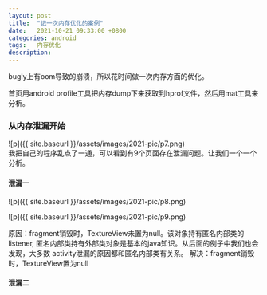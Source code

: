 ```yaml
---
layout: post
title:  "记一次内存优化的案例"
date:   2021-10-21 09:33:00 +0800
categories: android
tags:   内存优化
description:
---
```


bugly上有oom导致的崩溃，所以花时间做一次内存方面的优化。

首页用android profile工具把内存dump下来获取到hprof文件，然后用mat工具来分析。

### 从内存泄漏开始
![p]({{ site.baseurl }}/assets/images/2021-pic/p7.png)   
我把自己的程序乱点了一通，可以看到有9个页面存在泄漏问题。让我们一个一个分析。

#### 泄漏一
![p]({{ site.baseurl }}/assets/images/2021-pic/p8.png)

![p]({{ site.baseurl }}/assets/images/2021-pic/p9.png)    

原因：fragment销毁时，TextureView未置为null。该对象持有匿名内部类的listener,
匿名内部类持有外部类对象是基本的java知识。从后面的例子中我们也会发现，大多数
activity泄漏的原因都和匿名内部类有关系。
解决：fragment销毁时，TextureView置为null

#### 泄漏二  
